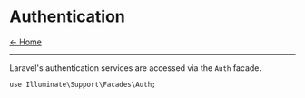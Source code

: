 # Authentication

[&larr; Home](../README.md)

***

Laravel's authentication services are accessed via the `Auth` facade.

```
use Illuminate\Support\Facades\Auth;
```
